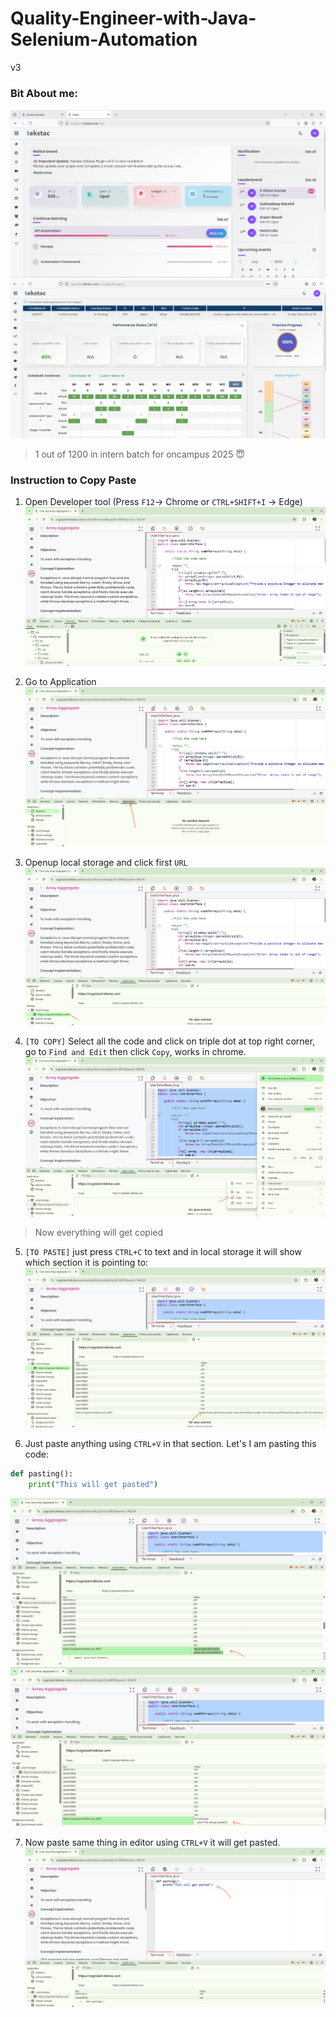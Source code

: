 # Quality-Engineer-with-Java-Selenium-Automation
v3

### Bit About me:
![img](/resource/overall.png)
![img](/resource/comp.png)

> 1 out of 1200 in intern batch for oncampus 2025 😇

### Instruction to Copy Paste

1. Open Developer tool (Press `F12`-> Chrome or `CTRL+SHIFT+I` -> Edge)
![img](/resource/devtool.png)

2. Go to Application
![img](/resource/app.png)

3. Openup local storage and click first `URL`
![img](/resource/local.png)

4. `[TO COPY]` Select all the code and click on triple dot at top right corner, go to `Find and Edit` then click `Copy`, works in chrome.
![img](/resource/copy.png)
> Now everything will get copied

5. `[TO PASTE]` just press `CTRL+C` to text and in local storage it will show which section it is pointing to:
![img](/resource/localpoint.png)

6. Just paste anything using `CTRL+V` in that section. Let's I am pasting this code:
```python
def pasting():
    print("This will get pasted")
```
![img](/resource/localsave.png)
![img](/resource/localpaste.png)

7. Now paste same thing in editor using `CTRL+V` it will get pasted.
![img](/resource/pasteeditor.png)








